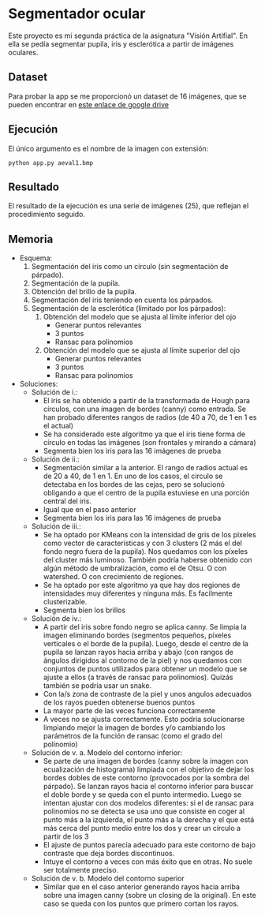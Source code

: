 # Segmentador ocular

Este proyecto es mi segunda práctica de la asignatura "Visión Artifial". En ella se pedía segmentar pupila, iris y esclerótica a partir de imágenes oculares.

## Dataset
Para probar la app se me proporcionó un dataset de 16 imágenes, que se pueden encontrar en [este enlace de google drive](https://drive.google.com/drive/folders/1krUEHCnYjGHp5d2WcLWAHygYgknjDeEL?usp=sharing)

## Ejecución
El único argumento es el nombre de la imagen con extensión:
```
python app.py aeval1.bmp
```

## Resultado
El resultado de la ejecución es una serie de imágenes (25), que reflejan el procedimiento seguido.

## Memoria

- Esquema:
  1. Segmentación del iris como un círculo (sin segmentación de párpado).
  2. Segmentación de la pupila.
  3. Obtención del brillo de la pupila.
  4. Segmentación del iris teniendo en cuenta los párpados.
  5. Segmentación de la esclerótica (limitado por los párpados):
     1. Obtención del modelo que se ajusta al límite inferior del ojo
        * Generar puntos relevantes
        * 3 puntos
        * Ransac para polinomios
     2. Obtención del modelo que se ajusta al límite superior del ojo
        * Generar puntos relevantes
        * 3 puntos
        * Ransac para polinomios
- Soluciones:
  * Solución de i.:
    - El iris se ha obtenido a partir de la transformada de Hough para círculos, con una imagen de bordes (canny) como entrada. Se han probado diferentes rangos de radios (de 40 a 70, de 1 en 1 es el actual)
    - Se ha considerado este algoritmo ya que el iris tiene forma de círculo en todas las imágenes (son frontales y mirando a cámara)
    - Segmenta bien los iris para las 16 imágenes de prueba
  * Solución de ii.:
    - Segmentación similar a la anterior. El rango de radios actual es de 20 a 40, de 1 en 1. En uno de los casos, el circulo se detectaba en los bordes de las cejas, pero se solucionó obligando a que el centro de la pupila estuviese en una porción central del iris.
    - Igual que en el paso anterior
    - Segmenta bien los iris para las 16 imágenes de prueba
  * Solución de iii.:
    - Se ha optado por KMeans con la intensidad de gris de los píxeles como vector de características y con 3 clusters (2 más el del fondo negro fuera de la pupila). Nos quedamos con los píxeles del cluster más luminoso. También podría haberse obtenido con algún método de umbralización, como el de Otsu. O con watershed. O con crecimiento de regiones.
    - Se ha optado por este algoritmo ya que hay dos regiones de intensidades muy diferentes y ninguna más. Es facilmente clusterizable.
    - Segmenta bien los brillos
  * Solución de iv.:
    - A partir del iris sobre fondo negro se aplica canny. Se limpia la imagen eliminando bordes (segmentos pequeños, píxeles verticales o el borde de la pupila). Luego, desde el centro de la pupila se lanzan rayos hacia arriba y abajo (con rangos de ángulos dirigidos al contorno de la piel) y nos quedamos con conjuntos de puntos utilizados para obtener un modelo que se ajuste a ellos (a través de ransac para polinomios). Quizás también se podría usar un snake.
    - Con la/s zona de contraste de la piel y unos angulos adecuados de los rayos pueden obtenerse buenos puntos
    - La mayor parte de las veces funciona correctamente
    - A veces no se ajusta correctamente. Esto podría solucionarse limpiando mejor la imagen de bordes y/o cambiando los parámetros de la función de ransac (como el grado del polinomio)
  * Solución de v. a. Modelo del contorno inferior:
    - Se parte de una imagen de bordes (canny sobre la imagen con ecualización de histograma) limpiada con el objetivo de dejar los bordes dobles de este contorno (provocados por la sombra del párpado). Se lanzan rayos hacia el contorno inferior para buscar el doble borde y se queda con el punto intermedio. Luego se intentan ajustar con dos modelos diferentes: si el de ransac para polinomios no se detecta se usa uno que consiste en coger al punto más a la izquierda, el punto más a la derecha y el que está más cerca del punto medio entre los dos y crear un círculo a partir de los 3
    - El ajuste de puntos parecía adecuado para este contorno de bajo contraste que deja bordes discontinuos.
    - Intuye el contorno a veces con más éxito que en otras. No suele ser totalmente preciso.
  * Solución de v. b. Modelo del contorno superior
    - Similar que en el caso anterior generando rayos hacia arriba sobre una imagen canny (sobre un closing de la original). En este caso se queda con los puntos que primero cortan los rayos.